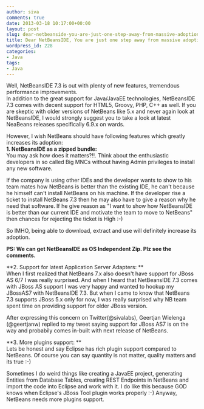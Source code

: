 ```yaml
---
author: siva
comments: true
date: 2013-03-18 10:17:00+00:00
layout: post
slug: dear-netbeanside-you-are-just-one-step-away-from-massive-adoption
title: Dear NetBeansIDE, You are just one step away from massive adoption
wordpress_id: 228
categories:
- Java
tags:
- Java
---
```


  
Well, NetBeansIDE 7.3 is out with plenty of new features, tremendous performance improvements.  
In addition to the great support for Java/JavaEE technologies, NetBeansIDE 7.3 comes with decent support for HTML5, Groovy, PHP, C++ as well. If you are skeptic with older versions of NetBeans like 5.x and never again look at NetBeansIDE, I would strongly suggest you to take a look at latest NeaBeans releases specifically 6.9.x on wards.  
  
However, I wish NetBeans should have following features which greatly increases its adoption:  
**1. NetBeansIDE as a zipped bundle:**   
You may ask how does it matters?!!. Think about the enthusiastic developers in so called Big MNCs without having Admin privileges to install any new software.  
  
If the company is using other IDEs and the developer wants to show to his team mates how NetBeans is better than the existing IDE, he can't because he himself can't install NetBeans on his machine. If the developer rise a ticket to install NetBeans 7.3 then he may also have to give a reason why he need that software. If he give reason as "I want to show how NetBeansIDE is better than our current IDE and motivate the team to move to NetBeans" then chances for rejecting the ticket is High :-)  
  
So IMHO, being able to download, extract and use will definitely increase its adoption.  
  
**PS: We can get NetBeansIDE as OS Independent Zip. Plz see the comments.**  
  
**2. Support for latest Application Server Adapters: **  
When I first realized that NetBeans 7.x also doesn't have support for JBoss AS 6/7 I was really surprised. And when I heard that NetBeansIDE 7.3 comes with JBoss AS support I was very happy and wanted to hookup my JBossAS7 with NetBeansIDE 7.3. But when I came to know that NetBeans 7.3 supports JBoss 5.x only for now, I was really surprised why NB team spent time on providing support for older JBoss version.  
  
After expressing this concern on Twitter(@sivalabs), Geertjan Wielenga (@geertjanw) replied to my tweet saying support for JBoss AS7 is on the way and probabily comes in-built with next release of NetBeans.  
  
**3. More plugins support: **  
Lets be honest and say Eclipse has rich plugin support compared to NetBeans. Of course you can say quantity is not matter, quality matters and its true :-)  
  
Sometimes I do weird things like creating a JavaEE project, generating Entities from Database Tables, creating REST Endpoints in NetBeans and import the code into Eclipse and work with it. I do like this because GOD knows when Eclipse's JBoss Tool plugin works properly :-) Anyway, NetBeans needs more plugins support.
